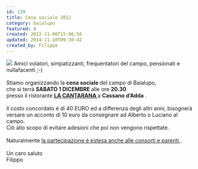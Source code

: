 ```yaml
---
id: 139
title: Cena sociale 2012
category: baialupo
featured: 0
created: 2012-11-06T15:06:56
updated: 2014-11-10T09:30:42
created_by: Filippo
---
```

<p style="text-align: left;">
 <img border="0" class="baiaimgleft" src="images/stories/cena.jpg"/>
 Amici volatori, simpatizzanti, frequentatori del campo, pensionati e nullafacenti ;-)
 <br/>
 <br/>
 Stiamo organizzando la
 <strong>
  cena sociale
 </strong>
 del campo di Baialupo,
 <br/>
 che si terrà
 <strong>
  SABATO 1 DICEMBRE
 </strong>
 alle ore
 <strong>
  20.30
 </strong>
 <br/>
 presso il ristorante
 <a href="http://www.paginebianche.it/cassano-d-adda/ristorante-cantarana.3388113#mappa" target="_blank" title="Cantarana">
  <strong>
   LA CANTARANA
  </strong>
 </a>
 a
 <strong>
  Cassano d’Adda
 </strong>
 .
 <br/>
 <br/>
 Il costo concordato é di 40 EURO ed a differenza degli altri anni, bisognerà versare un acconto di 10 euro da consegnare ad Alberto o Luciano al campo.
 <br/>
 Ciò allo scopo di evitare adesioni che poi non vengono rispettate.
 <br/>
 <br/>
 Naturalmente
 <span style="text-decoration: underline;">
  la partecipazione è estesa anche alle consorti e parenti
 </span>
 .
 <br/>
 <br/>
 Un caro saluto
 <br/>
 Filippo
</p>
